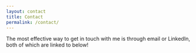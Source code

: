 ```yaml
---
layout: contact
title: Contact
permalink: /contact/
---
```

The most effective way to get in touch with me is through email or LinkedIn, both of which are linked to below! 
